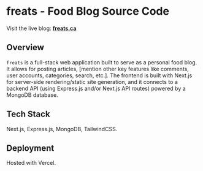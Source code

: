 # freats - Food Blog Source Code

Visit the live blog: **[freats.ca](https://freats.ca)**

## Overview

`freats` is a full-stack web application built to serve as a personal food blog. It allows for posting articles, [mention other key features like comments, user accounts, categories, search, etc.]. The frontend is built with Next.js for server-side rendering/static site generation, and it connects to a backend API (using Express.js and/or Next.js API routes) powered by a MongoDB database.

## Tech Stack
Next.js, Express.js, MongoDB, TailwindCSS.

## Deployment
Hosted with Vercel.
